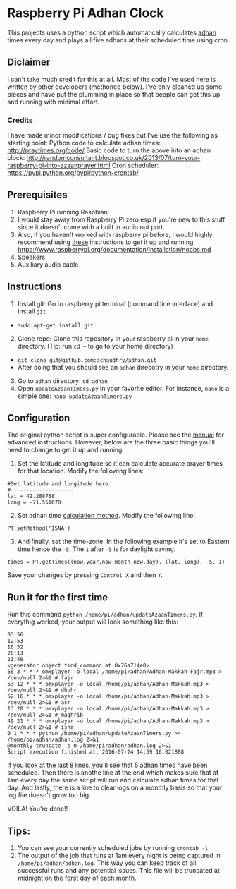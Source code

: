 # Raspberry Pi Adhan Clock
This projects uses a python script which automatically calculates [adhan](https://en.wikipedia.org/wiki/Adhan) times every day and plays all five adhans at their scheduled time using cron. 

## Diclaimer
I can't take much credit for this at all. Most of the code I've used here is written by other developers (methoned below). I've only cleaned up some pieces and have put the plumming in place so that people can get this up and running with minimal effort. 

### Credits
I have made minor modifications / bug fixes but I've use the following as starting point:
Python code to calculate adhan times: http://praytimes.org/code/ 
Basic code to turn the above into an adhan clock: http://randomconsultant.blogspot.co.uk/2013/07/turn-your-raspberry-pi-into-azaanprayer.html
Cron scheduler: https://pypi.python.org/pypi/python-crontab/ 

## Prerequisites
1. Raspberry Pi running Raspbian
  1. I would stay away from Raspberry Pi zero esp if you're new to this stuff since it doesn't come with a built in audio out port.
  2. Also, if you haven't worked with raspberry pi before, I would highly recommend using [these](https://www.raspberrypi.org/documentation/installation/noobs.md) instructions to get it up and running: https://www.raspberrypi.org/documentation/installation/noobs.md
2. Speakers
3. Auxiliary audio cable

## Instructions
1. Install git: Go to raspberry pi terminal (command line interface) and install `git`
  * `sudo apt-get install git`
2. Clone repo: Clone this repository in your raspberry pi in your `home` directory. (Tip: run `cd ~` to go to your home directory)
  * `git clone git@github.com:achaudhry/adhan.git`
  * After doing that you should see an `adhan` direcotry in your `home` directory. 
3. Go to `adhan` directory: `cd adhan`
4. Open `updateAzaanTimers.py` in your favorite editor. For instance, `nano` is a simple one: `nano updateAzaanTimers.py`

## Configuration
The original python script is super configurable. Please see the [manual](http://praytimes.org/manual) for advanced instructions. However, below are the three basic things you'll need to change to get it up and running.

1. Set the latitude and longitude so it can calculate accurate prayer times for that location. Modify the following lines:
```
#Set latitude and longitude here
#--------------------
lat = 42.288788
long = -71.551678
```
2. Set adhan time [calculation method](http://praytimes.org/manual#Set_Calculation_Method). Modify the following line:
```
PT.setMethod('ISNA')
```
3. And finally, set the time-zone. In the following example it's set to Eastern time hence the `-5`. The `1` after `-5` is for daylight saving.
```
times = PT.getTimes((now.year,now.month,now.day), (lat, long), -5, 1) 
```

Save your changes by pressing `Control X` and then `Y`.

## Run it for the first time
Run this command `python /home/pi/adhan/updateAzaanTimers.py`. If everythig worked, your output will look something like this:
```
03:56
12:53
16:52
20:13
21:49
<generator object find_command at 0x76a714e0>
56 3 * * * omxplayer -o local /home/pi/adhan/Adhan-Makkah-Fajr.mp3 > /dev/null 2>&1 # fajr
53 12 * * * omxplayer -o local /home/pi/adhan/Adhan-Makkah.mp3 > /dev/null 2>&1 # dhuhr
52 16 * * * omxplayer -o local /home/pi/adhan/Adhan-Makkah.mp3 > /dev/null 2>&1 # asr
13 20 * * * omxplayer -o local /home/pi/adhan/Adhan-Makkah.mp3 > /dev/null 2>&1 # maghrib
49 21 * * * omxplayer -o local /home/pi/adhan/Adhan-Makkah.mp3 > /dev/null 2>&1 # isha
0 1 * * * python /home/pi/adhan/updateAzaanTimers.py >> /home/pi/adhan/adhan.log 2>&1
@monthly truncate -s 0 /home/pi/adhan/adhan.log 2>&1
Script execution finished at: 2016-07-24 14:59:16.021888
```

If you look at the last 8 lines, you'll see that 5 adhan times have been scheduled. Then there is anothe line at the end which makes sure that at 1am every day the same script will run and calculate adhan times for that day. And lastly, there is a line to clear logs on a monthly basis so that your log file doesn't grow too big.

VOILA! You're done!!

## Tips:
1. You can see your currently scheduled jobs by running `crontab -l`
2. The output of the job that runs at 1am every night is being captured in `/home/pi/adhan/adhan.log`. This way you can keep track of all successful runs and any potential issues. This file will be truncated at midnight on the forst day of each month.

